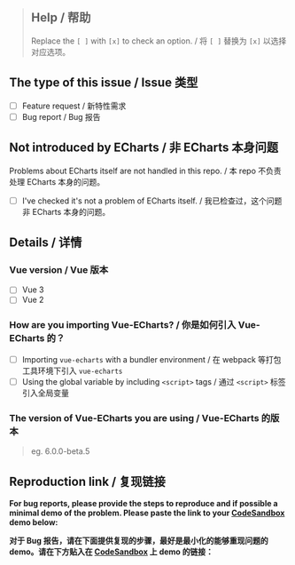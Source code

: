 > ## Help / 帮助
>
> Replace the `[ ]` with `[x]` to check an option. / 将 `[ ]` 替换为 `[x]` 以选择对应选项。

## The type of this issue / Issue 类型

- [ ] Feature request / 新特性需求
- [ ] Bug report / Bug 报告

## Not introduced by ECharts / 非 ECharts 本身问题

Problems about ECharts itself are not handled in this repo. / 本 repo 不负责处理 ECharts 本身的问题。

- [ ] I've checked it's not a problem of ECharts itself. / 我已检查过，这个问题非 ECharts 本身的问题。

## Details / 详情

### Vue version / Vue 版本

- [ ] Vue 3
- [ ] Vue 2

### How are you importing Vue-ECharts? / 你是如何引入 Vue-ECharts 的？

- [ ] Importing `vue-echarts` with a bundler environment / 在 webpack 等打包工具环境下引入 `vue-echarts`
- [ ] Using the global variable by including `<script>` tags / 通过 `<script>` 标签引入全局变量

### The version of Vue-ECharts you are using / Vue-ECharts 的版本

> eg. 6.0.0-beta.5


## Reproduction link / 复现链接

**For bug reports, please provide the steps to reproduce and if possible a minimal demo of the problem. Please paste the link to your [CodeSandbox](https://codesandbox.io/s) demo below:**

**对于 Bug 报告，请在下面提供复现的步骤，最好是最小化的能够重现问题的 demo。请在下方贴入在 [CodeSandbox](https://codesandbox.io/s) 上 demo 的链接：**
